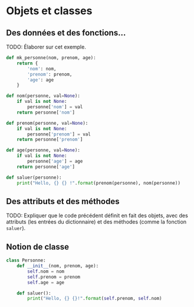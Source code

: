 Objets et classes
=================

## Des données et des fonctions...

TODO: Élaborer sur cet exemple.

```python
def mk_personne(nom, prenom, age):
    return {
        'nom': nom,
        'prenom': prenom,
        'age': age
    }

def nom(personne, val=None):
    if val is not None:
        personne['nom'] = val
    return personne['nom']

def prenom(personne, val=None):
    if val is not None:
        personne['prenom'] = val
    return personne['prenom']

def age(personne, val=None):
    if val is not None:
        personne['age'] = age
    return personne['age']

def saluer(personne):
    print("Hello, {} {} !".format(prenom(personne), nom(personne))
```

## Des attributs et des méthodes

TODO: Expliquer que le code précédent définit en fait des objets, avec des attributs
(les entrées du dictionnaire) et des méthodes (comme la fonction `saluer`).

## Notion de classe

```python
class Personne:
    def __init__(nom, prenom, age):
        self.nom = nom
        self.prenom = prenom
        self.age = age

    def saluer():
        print("Hello, {} {}!".format(self.prenom, self.nom)
```
